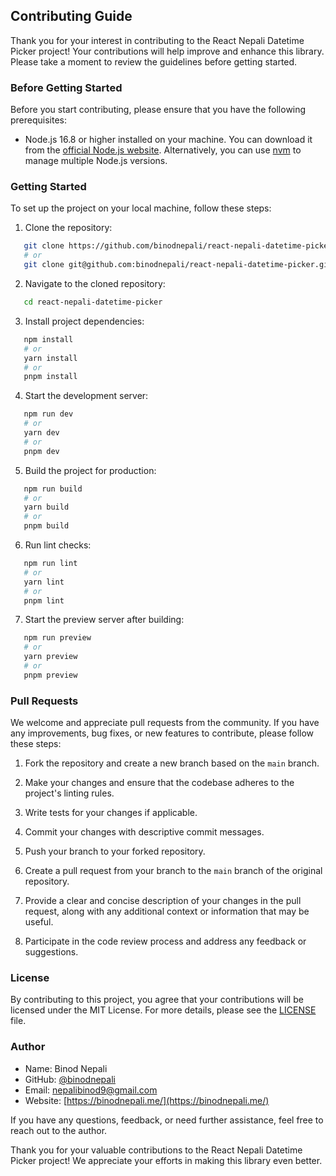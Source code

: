 ## Contributing Guide

Thank you for your interest in contributing to the React Nepali Datetime Picker project! Your contributions will help improve and enhance this library. Please take a moment to review the guidelines before getting started.

### Before Getting Started

Before you start contributing, please ensure that you have the following prerequisites:

* Node.js 16.8 or higher installed on your machine. You can download it from the [official Node.js website](https://nodejs.org/en/). Alternatively, you can use [nvm](https://github.com/nvm-sh/nvm) to manage multiple Node.js versions.

### Getting Started

To set up the project on your local machine, follow these steps:

1. Clone the repository:

   

```bash
   git clone https://github.com/binodnepali/react-nepali-datetime-picker.git
   # or
   git clone git@github.com:binodnepali/react-nepali-datetime-picker.git
   ```

2. Navigate to the cloned repository:

   

```bash
   cd react-nepali-datetime-picker
   ```

3. Install project dependencies:

   

```bash
   npm install
   # or
   yarn install
   # or
   pnpm install
   ```

4. Start the development server:

   

```bash
   npm run dev
   # or
   yarn dev
   # or
   pnpm dev
   ```

5. Build the project for production:

   

```bash
   npm run build
   # or
   yarn build
   # or
   pnpm build
   ```

6. Run lint checks:

   

```bash
   npm run lint
   # or
   yarn lint
   # or
   pnpm lint
   ```

7. Start the preview server after building:

   

```bash
   npm run preview
   # or
   yarn preview
   # or
   pnpm preview
   ```

### Pull Requests

We welcome and appreciate pull requests from the community. If you have any improvements, bug fixes, or new features to contribute, please follow these steps:

1. Fork the repository and create a new branch based on the `main` branch.

2. Make your changes and ensure that the codebase adheres to the project's linting rules.

3. Write tests for your changes if applicable.

4. Commit your changes with descriptive commit messages.

5. Push your branch to your forked repository.

6. Create a pull request from your branch to the `main` branch of the original repository.

7. Provide a clear and concise description of your changes in the pull request, along with any additional context or information that may be useful.

8. Participate in the code review process and address any feedback or suggestions.

### License

By contributing to this project, you agree that your contributions will be licensed under the MIT License. For more details, please see the [LICENSE](./LICENSE) file.

### Author

* Name: Binod Nepali
* GitHub: [@binodnepali](https://github.com/binodnepali)
* Email: nepalibinod9@gmail.com
* Website: [https://binodnepali.me/](https://binodnepali.me/)

If you have any questions, feedback, or need further assistance, feel free to reach out to the author.

Thank you for your valuable contributions to the React Nepali Datetime Picker project! We appreciate your efforts in making this library even better.
